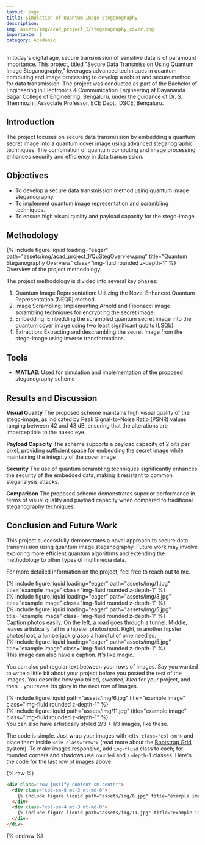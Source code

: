```yaml
---
layout: page
title: Simulation of Quantum Image Steganography
description:
img: assets/img/acad_project_1/steganography_cover.png
importance: 1
category: Academic
---
```


In today's digital age, secure transmission of sensitive data is of paramount importance. This project, titled "Secure Data Transmission Using Quantum Image Steganography," leverages advanced techniques in quantum computing and image processing to develop a robust and secure method for data transmission. The project was conducted as part of the Bachelor of Engineering in Electronics & Communication Engineering at Dayananda Sagar College of Engineering, Bengaluru, under the guidance of Dr. S. Thenmozhi, Associate Professor, ECE Dept., DSCE, Bengaluru.

## Introduction

The project focuses on secure data transmission by embedding a quantum secret image into a quantum cover image using advanced steganographic techniques. The combination of quantum computing and image processing enhances security and efficiency in data transmission.

## Objectives

- To develop a secure data transmission method using quantum image steganography.
- To implement quantum image representation and scrambling techniques.
- To ensure high visual quality and payload capacity for the stego-image.

## Methodology

<div class="row">
    <div class="col-sm mt-3 mt-md-0">
        {% include figure.liquid loading="eager" path="assets/img/acad_project_1/QuStegOverview.png" title="Quantum Steganography Overview" class="img-fluid rounded z-depth-1" %}
    </div>
</div>
<div class="caption">
    Overview of the project methodology.
</div>

The project methodology is divided into several key phases:

1. Quantum Image Representation: Utilizing the Novel Enhanced Quantum Representation (NEQR) method.
2. Image Scrambling: Implementing Arnold and Fibonacci image scrambling techniques for encrypting the secret image.
3. Embedding: Embedding the scrambled quantum secret image into the quantum cover image using two least significant qubits (LSQb).
4. Extraction: Extracting and descrambling the secret image from the stego-image using inverse transformations.

## Tools

- **MATLAB**: Used for simulation and implementation of the proposed steganography scheme

## Results and Discussion

**Visual Quality**
The proposed scheme maintains high visual quality of the stego-image, as indicated by Peak Signal-to-Noise Ratio (PSNR) values ranging between 42 and 43 dB, ensuring that the alterations are imperceptible to the naked eye.

**Payload Capacity**
The scheme supports a payload capacity of 2 bits per pixel, providing sufficient space for embedding the secret image while maintaining the integrity of the cover image.

**Security**
The use of quantum scrambling techniques significantly enhances the security of the embedded data, making it resistant to common steganalysis attacks.

**Comparison**
The proposed scheme demonstrates superior performance in terms of visual quality and payload capacity when compared to traditional steganography techniques.

## Conclusion and Future Work

This project successfully demonstrates a novel approach to secure data transmission using quantum image steganography. Future work may involve exploring more efficient quantum algorithms and extending the methodology to other types of multimedia data.

For more detailed information on the project, feel free to reach out to me.

<div class="row">
    <div class="col-sm mt-3 mt-md-0">
        {% include figure.liquid loading="eager" path="assets/img/1.jpg" title="example image" class="img-fluid rounded z-depth-1" %}
    </div>
    <div class="col-sm mt-3 mt-md-0">
        {% include figure.liquid loading="eager" path="assets/img/3.jpg" title="example image" class="img-fluid rounded z-depth-1" %}
    </div>
    <div class="col-sm mt-3 mt-md-0">
        {% include figure.liquid loading="eager" path="assets/img/5.jpg" title="example image" class="img-fluid rounded z-depth-1" %}
    </div>
</div>
<div class="caption">
    Caption photos easily. On the left, a road goes through a tunnel. Middle, leaves artistically fall in a hipster photoshoot. Right, in another hipster photoshoot, a lumberjack grasps a handful of pine needles.
</div>
<div class="row">
    <div class="col-sm mt-3 mt-md-0">
        {% include figure.liquid loading="eager" path="assets/img/5.jpg" title="example image" class="img-fluid rounded z-depth-1" %}
    </div>
</div>
<div class="caption">
    This image can also have a caption. It's like magic.
</div>

You can also put regular text between your rows of images.
Say you wanted to write a little bit about your project before you posted the rest of the images.
You describe how you toiled, sweated, _bled_ for your project, and then... you reveal its glory in the next row of images.

<div class="row justify-content-sm-center">
    <div class="col-sm-8 mt-3 mt-md-0">
        {% include figure.liquid path="assets/img/6.jpg" title="example image" class="img-fluid rounded z-depth-1" %}
    </div>
    <div class="col-sm-4 mt-3 mt-md-0">
        {% include figure.liquid path="assets/img/11.jpg" title="example image" class="img-fluid rounded z-depth-1" %}
    </div>
</div>
<div class="caption">
    You can also have artistically styled 2/3 + 1/3 images, like these.
</div>

The code is simple.
Just wrap your images with `<div class="col-sm">` and place them inside `<div class="row">` (read more about the <a href="https://getbootstrap.com/docs/4.4/layout/grid/">Bootstrap Grid</a> system).
To make images responsive, add `img-fluid` class to each; for rounded corners and shadows use `rounded` and `z-depth-1` classes.
Here's the code for the last row of images above:

{% raw %}

```html
<div class="row justify-content-sm-center">
  <div class="col-sm-8 mt-3 mt-md-0">
    {% include figure.liquid path="assets/img/6.jpg" title="example image" class="img-fluid rounded z-depth-1" %}
  </div>
  <div class="col-sm-4 mt-3 mt-md-0">
    {% include figure.liquid path="assets/img/11.jpg" title="example image" class="img-fluid rounded z-depth-1" %}
  </div>
</div>
```

{% endraw %}
